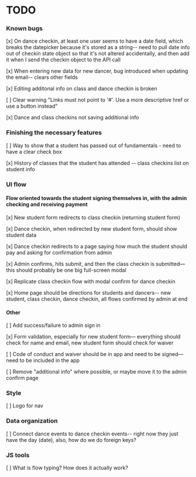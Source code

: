 # TODO

### Known bugs

[x] On dance checkin, at least one user seems to have a date field, which breaks the datepicker because it's stored as a string-- need to pull date info out of checkin state object so that it's not altered accidentally, and then add it when I send the checkin object to the API call

[x] When entering new data for new dancer, bug introduced when updating the email-- clears other fields

[x] Editing additonal info on class and dance checkin is broken

[ ] Clear warning "Links must not point to '#'. Use a more descriptive href or use a button instead"

[x] Dance and class checkins not saving additional info

### Finishing the necessary features

[ ] Way to show that a student has passed out of fundamentals - need to have a clear check box

[x] History of classes that the student has attended -- class checkins list on student info


### UI flow

#### Flow oriented towards the student signing themselves in, with the admin checking and receiving payment

[x] New student form redirects to class checkin (returning student form)

[x] Dance checkin, when redirected by new student form, should show student data

[x] Dance checkin redirects to a page saying how much the student should pay and asking for confirmation from admin

[x] Admin confirms, hits submit, and then the class checkin is submitted— this should probably be one big full-screen modal

[x] Replicate class checkin flow with modal confirm for dance checkin

[x] Home page should be directions for students and dancers-- new student, class checkin, dance checkin, all flows confirmed by admin at end


#### Other

[ ] Add success/failure to admin sign in

[x] Form validation, especially for new student form— everything should check for name and email, new student form should check for waiver

[ ] Code of conduct and waiver should be in app and need to be signed— need to be included in the app

[ ] Remove "additional info" where possible, or maybe move it to the admin confirm page


### Style

[ ] Logo for nav


### Data organization

[ ] Connect dance events to dance checkin events-- right now they just have the day (date), also, how do we do foreign keys?


### JS tools

[ ] What is flow typing? How does it actually work?

